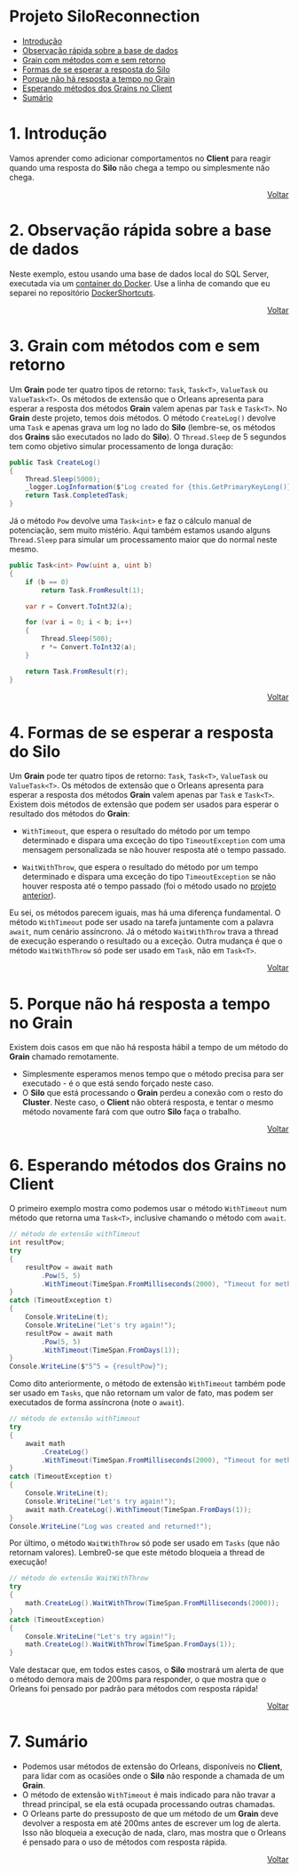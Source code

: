 # Projeto SiloReconnection

- [Introdução](#1-introdução)
- [Observação rápida sobre a base de dados](#2-observação-rápida-sobre-a-base-de-dados)
- [Grain com métodos com e sem retorno](#3-grain-com-métodos-com-e-sem-retorno)
- [Formas de se esperar a resposta do Silo](#4-formas-de-se-esperar-a-resposta-do-silo)
- [Porque não há resposta a tempo no Grain](#5-porque-não-há-resposta-a-tempo-no-grain)
- [Esperando métodos dos Grains no Client](#6-esperando-métodos-dos-grains-no-client)
- [Sumário](#7-sumário)

# 1. Introdução

Vamos aprender como adicionar comportamentos no **Client** para reagir quando uma resposta do **Silo** não chega a tempo ou simplesmente não chega.

<div align="right">
	
[Voltar](#projeto-siloreconnection)

</div>

# 2. Observação rápida sobre a base de dados

Neste exemplo, estou usando uma base de dados local do SQL Server, executada via um [container do Docker](https://www.docker.com). Use a linha de comando que eu separei no repositório [DockerShortcuts](https://github.com/prrandrade/DockerShortcuts).

<div align="right">
	
[Voltar](#projeto-siloreconnection)

</div>

# 3. Grain com métodos com e sem retorno

Um **Grain** pode ter quatro tipos de retorno: `Task`, `Task<T>`, `ValueTask` ou `ValueTask<T>`. Os métodos de extensão que o Orleans apresenta para esperar a resposta dos métodos **Grain** valem apenas par `Task` e `Task<T>`. No **Grain** deste projeto, temos dois métodos. O método `CreateLog()` devolve uma `Task` e apenas grava um log no lado do **Silo** (lembre-se, os métodos dos **Grains** são executados no lado do **Silo**). O `Thread.Sleep` de 5 segundos tem como objetivo simular processamento de longa duração:

```csharp
public Task CreateLog()
{
	Thread.Sleep(5000);
	_logger.LogInformation($"Log created for {this.GetPrimaryKeyLong()}!");
	return Task.CompletedTask;
}
```

Já o método `Pow` devolve uma `Task<int>` e faz o cálculo manual de potenciação, sem muito mistério. Aqui também estamos usando alguns `Thread.Sleep` para simular um processamento maior que do normal neste mesmo.

```csharp
public Task<int> Pow(uint a, uint b)
{
	if (b == 0)
		return Task.FromResult(1);

	var r = Convert.ToInt32(a);

	for (var i = 0; i < b; i++)
	{
		Thread.Sleep(500);
		r *= Convert.ToInt32(a);
	}

	return Task.FromResult(r);
}
```

<div align="right">
	
[Voltar](#projeto-siloreconnection)

</div>

# 4. Formas de se esperar a resposta do Silo

Um **Grain** pode ter quatro tipos de retorno: `Task`, `Task<T>`, `ValueTask` ou `ValueTask<T>`. Os métodos de extensão que o Orleans apresenta para esperar a resposta dos métodos **Grain** valem apenas par `Task` e `Task<T>`. Existem dois métodos de extensão que podem ser usados para esperar o resultado dos métodos do **Grain**:

- `WithTimeout`, que espera o resultado do método por um tempo determinado e dispara uma exceção do tipo `TimeoutException` com uma mensagem personalizada se não houver resposta até o tempo passado.

- `WaitWithThrow`, que espera o resultado do método por um tempo determinado e dispara uma exceção do tipo `TimeoutException` se não houver resposta até o tempo passado (foi o método usado no [projeto anterior][06-BasicClusterAdoNetMultipleSilos]).

Eu sei, os métodos parecem iguais, mas há uma diferença fundamental. O método `WithTimeout` pode ser usado na tarefa juntamente com a palavra `await`, num cenário assíncrono. Já o método `WaitWithThrow` trava a thread de execução esperando o resultado ou a exceção. Outra mudança é que o método `WaitWithThrow` só pode ser usado em `Task`, não em `Task<T>`.

<div align="right">
	
[Voltar](#projeto-siloreconnection)

</div>

# 5. Porque não há resposta a tempo no Grain

Existem dois casos em que não há resposta hábil a tempo de um método do **Grain** chamado remotamente.

- Simplesmente esperamos menos tempo que o método precisa para ser executado - é o que está sendo forçado neste caso.
- O **Silo** que está processando o **Grain** perdeu a conexão com o resto do **Cluster**. Neste caso, o **Client** não obterá resposta, e tentar o mesmo método novamente fará com que outro **Silo** faça o trabalho.

<div align="right">
	
[Voltar](#projeto-siloreconnection)

</div>

# 6. Esperando métodos dos Grains no Client

O primeiro exemplo mostra como podemos usar o método `WithTimeout` num método que retorna uma `Task<T>`, inclusive chamando o método com `await`.

```csharp
// método de extensão withTimeout
int resultPow;
try
{
	resultPow = await math
		.Pow(5, 5)
		.WithTimeout(TimeSpan.FromMilliseconds(2000), "Timeout for method Generate!");
}
catch (TimeoutException t)
{
	Console.WriteLine(t);
	Console.WriteLine("Let's try again!");
	resultPow = await math
		.Pow(5, 5)
		.WithTimeout(TimeSpan.FromDays(1));
}
Console.WriteLine($"5^5 = {resultPow}");
```

Como dito anteriormente, o método de extensão `WithTimeout` também pode ser usado em `Tasks`, que não retornam um valor de fato, mas podem ser executados de forma assíncrona (note o `await`).

```csharp
// método de extensão withTimeout
try
{
	await math
		.CreateLog()
		.WithTimeout(TimeSpan.FromMilliseconds(2000), "Timeout for method CreateLog!");
}
catch (TimeoutException t)
{
	Console.WriteLine(t);
	Console.WriteLine("Let's try again!");
	await math.CreateLog().WithTimeout(TimeSpan.FromDays(1));
}
Console.WriteLine("Log was created and returned!");
```

Por último, o método `WaitWithThrow` só pode ser usado em `Tasks` (que não retornam valores). Lembre0-se que este método bloqueia a thread de execução!

```csharp
// método de extensão WaitWithThrow
try
{
	math.CreateLog().WaitWithThrow(TimeSpan.FromMilliseconds(2000));
}
catch (TimeoutException)
{
	Console.WriteLine("Let's try again!");
	math.CreateLog().WaitWithThrow(TimeSpan.FromDays(1));
}
```

Vale destacar que, em todos estes casos, o **Silo** mostrará um alerta de que o método demora mais de 200ms para responder, o que mostra que o Orleans foi pensado por padrão para métodos com resposta rápida!

<div align="right">
	
[Voltar](#projeto-siloreconnection)

</div>

# 7. Sumário

- Podemos usar métodos de extensão do Orleans, disponíveis no **Client**, para lidar com as ocasiões onde o **Silo** não responde a chamada de um **Grain**.
- O método de extensão `WithTimeout` é mais indicado para não travar a thread principal, se ela está ocupada processando outras chamadas.
- O Orleans parte do pressuposto de que um método de um **Grain** deve devolver a resposta em até 200ms antes de escrever um log de alerta. Isso não bloqueia a execução de nada, claro, mas mostra que o Orleans é pensado para o uso de métodos com resposta rápida.

<div align="right">
	
[Voltar](#projeto-siloreconnection)

</div>

[readme-parte2]: https://github.com/prrandrade/OrleansStudy/tree/master/Parte%202%20-%20Computa%C3%A7%C3%A3o%20distribu%C3%ADda%20e%20persist%C3%AAncia%20com%20o%20Orleans
[06-BasicClusterAdoNetMultipleSilos]: https://github.com/prrandrade/OrleansStudy/tree/master/Projetos/06-BasicClusterAdoNetMultipleSilos
